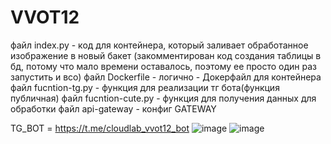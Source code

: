 # VVOT12
файл index.py - код для контейнера, который заливает обработанное изображение в новый бакет (закомментирован код создания таблицы в бд, потому что мало времени оставалось, поэтому ее просто один раз запустить и всо)
файл Dockerfile - логично - Докерфайл для контейнера
файл fucntion-tg.py - функция для реализации тг бота(функция публичная)
файл fucntion-cute.py - функция для получения данных для обработки
файл api-gateway - конфиг GATEWAY 

TG_BOT = https://t.me/cloudlab_vvot12_bot
  ![image](https://user-images.githubusercontent.com/57175424/208718515-1997e333-a404-45bb-9b6d-6ed58ac68504.png)
  ![image](https://user-images.githubusercontent.com/57175424/208718594-30b6f7e8-136e-4c4d-879e-428460e3e869.png)

